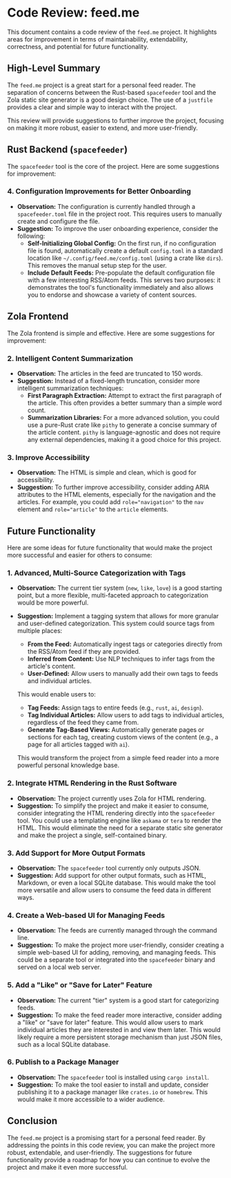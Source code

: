 # Code Review: feed.me

This document contains a code review of the `feed.me` project. It highlights areas for improvement in terms of maintainability, extendability, correctness, and potential for future functionality.

## High-Level Summary

The `feed.me` project is a great start for a personal feed reader. The separation of concerns between the Rust-based `spacefeeder` tool and the Zola static site generator is a good design choice. The use of a `justfile` provides a clear and simple way to interact with the project.

This review will provide suggestions to further improve the project, focusing on making it more robust, easier to extend, and more user-friendly.

## Rust Backend (`spacefeeder`)

The `spacefeeder` tool is the core of the project. Here are some suggestions for improvement:




### 4. **Configuration Improvements for Better Onboarding**

*   **Observation:** The configuration is currently handled through a `spacefeeder.toml` file in the project root. This requires users to manually create and configure the file.
*   **Suggestion:** To improve the user onboarding experience, consider the following:
    *   **Self-Initializing Global Config:** On the first run, if no configuration file is found, automatically create a default `config.toml` in a standard location like `~/.config/feed.me/config.toml` (using a crate like `dirs`). This removes the manual setup step for the user.
    *   **Include Default Feeds:** Pre-populate the default configuration file with a few interesting RSS/Atom feeds. This serves two purposes: it demonstrates the tool's functionality immediately and also allows you to endorse and showcase a variety of content sources.


## Zola Frontend

The Zola frontend is simple and effective. Here are some suggestions for improvement:


### 2. **Intelligent Content Summarization**

*   **Observation:** The articles in the feed are truncated to 150 words.
*   **Suggestion:** Instead of a fixed-length truncation, consider more intelligent summarization techniques:
    *   **First Paragraph Extraction:** Attempt to extract the first paragraph of the article. This often provides a better summary than a simple word count.
    *   **Summarization Libraries:** For a more advanced solution, you could use a pure-Rust crate like `pithy` to generate a concise summary of the article content. `pithy` is language-agnostic and does not require any external dependencies, making it a good choice for this project.

### 3. **Improve Accessibility**

*   **Observation:** The HTML is simple and clean, which is good for accessibility.
*   **Suggestion:** To further improve accessibility, consider adding ARIA attributes to the HTML elements, especially for the navigation and the articles. For example, you could add `role="navigation"` to the `nav` element and `role="article"` to the `article` elements.

## Future Functionality

Here are some ideas for future functionality that would make the project more successful and easier for others to consume:

### 1. **Advanced, Multi-Source Categorization with Tags**

*   **Observation:** The current tier system (`new`, `like`, `love`) is a good starting point, but a more flexible, multi-faceted approach to categorization would be more powerful.
*   **Suggestion:** Implement a tagging system that allows for more granular and user-defined categorization. This system could source tags from multiple places:
    *   **From the Feed:** Automatically ingest tags or categories directly from the RSS/Atom feed if they are provided.
    *   **Inferred from Content:** Use NLP techniques to infer tags from the article's content.
    *   **User-Defined:** Allow users to manually add their own tags to feeds and individual articles.

    This would enable users to:
    *   **Tag Feeds:** Assign tags to entire feeds (e.g., `rust`, `ai`, `design`).
    *   **Tag Individual Articles:** Allow users to add tags to individual articles, regardless of the feed they came from.
    *   **Generate Tag-Based Views:** Automatically generate pages or sections for each tag, creating custom views of the content (e.g., a page for all articles tagged with `ai`).

    This would transform the project from a simple feed reader into a more powerful personal knowledge base.

### 2. **Integrate HTML Rendering in the Rust Software**

*   **Observation:** The project currently uses Zola for HTML rendering.
*   **Suggestion:** To simplify the project and make it easier to consume, consider integrating the HTML rendering directly into the `spacefeeder` tool. You could use a templating engine like `askama` or `tera` to render the HTML. This would eliminate the need for a separate static site generator and make the project a single, self-contained binary.

### 3. **Add Support for More Output Formats**

*   **Observation:** The `spacefeeder` tool currently only outputs JSON.
*   **Suggestion:** Add support for other output formats, such as HTML, Markdown, or even a local SQLite database. This would make the tool more versatile and allow users to consume the feed data in different ways.

### 4. **Create a Web-based UI for Managing Feeds**

*   **Observation:** The feeds are currently managed through the command line.
*   **Suggestion:** To make the project more user-friendly, consider creating a simple web-based UI for adding, removing, and managing feeds. This could be a separate tool or integrated into the `spacefeeder` binary and served on a local web server.

### 5. **Add a "Like" or "Save for Later" Feature**

*   **Observation:** The current "tier" system is a good start for categorizing feeds.
*   **Suggestion:** To make the feed reader more interactive, consider adding a "like" or "save for later" feature. This would allow users to mark individual articles they are interested in and view them later. This would likely require a more persistent storage mechanism than just JSON files, such as a local SQLite database.

### 6. **Publish to a Package Manager**

*   **Observation:** The `spacefeeder` tool is installed using `cargo install`.
*   **Suggestion:** To make the tool easier to install and update, consider publishing it to a package manager like `crates.io` or `homebrew`. This would make it more accessible to a wider audience.

## Conclusion

The `feed.me` project is a promising start for a personal feed reader. By addressing the points in this code review, you can make the project more robust, extendable, and user-friendly. The suggestions for future functionality provide a roadmap for how you can continue to evolve the project and make it even more successful.